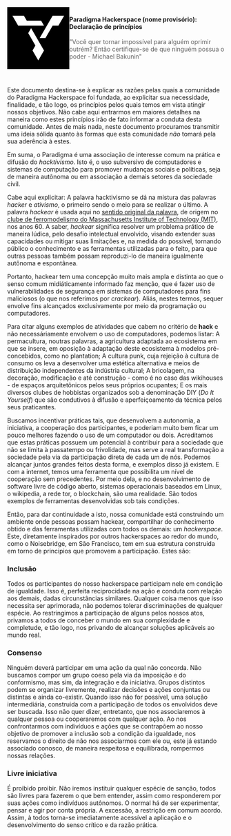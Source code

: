 <img src="icon.svg" align="left" width="144px" height="144px"/>

#### Paradigma Hackerspace (nome provisório): Declaração de princípios

> "Você quer tornar impossível para alguém oprimir outrém? Então certifique-se de que ninguém possua o poder - Michael Bakunin"

<br/>

##

Este documento destina-se à explicar as razões pelas quais a comunidade do Paradigma Hackerspace foi fundada, ao explicitar sua necessidade, finalidade, e tão logo, os princípios pelos quais temos em vista atingir nossos objetivos. Não cabe aqui entrarmos em maiores detalhes na maneira como estes princípios irão de fato informar a conduta desta comunidade. Antes de mais nada, neste documento procuramos transmitir uma ideia sólida quanto às formas que esta comunidade *não* tomará pela sua aderência à estes.

Em suma, o Paradigma é uma associação de interesse comum na prática e difusão do *hacktivismo*. Isto é, o uso subversivo de computadores e sistemas de computação para promover mudanças sociais e políticas, seja de maneira autônoma ou em associação a demais setores da sociedade civil.

Cabe aqui explicitar: A palavra hacktivismo se dá na mistura das palavras *hacker* e *ativismo*, o primeiro sendo o meio para se realizar o último. A palavra *hackear* é usada aqui no [sentido original da palavra](https://stallman.org/articles/on-hacking.html), de origem no [clube de ferromodelismo do Massachusetts Institute of Technology (MIT)](http://tmrc.mit.edu/hackers-ref.html), nos anos 60. A saber, *hackear* significa resolver um problema prático de maneira lúdica, pelo desafio intelectual envolvido, visando extender suas capacidades ou mitigar suas limitações e, na medida do possível, tornando público o conhecimento e as ferramentas utilizadas para o feito, para que outras pessoas também possam reproduzi-lo de maneira igualmente autônoma e espontânea.

Portanto, hackear tem uma concepção muito mais ampla e distinta ao que o senso comum midiáticamente informado faz menção, que é fazer uso de vulnerabilidades de segurança em sistemas de computadores para fins maliciosos (o que nos referimos por *crackear*). Aliás, nestes termos, sequer envolve fins alcançados exclusivamente por meio da programação ou computadores.

Para citar alguns exemplos de atividades que cabem no critério de **hack** e não necessáriamente envolvem o uso de computadores, podemos listar: A permacultura, noutras palavras, a agricultura adaptada ao ecosistema em que se insere, em oposição à adaptação deste ecosistema à modelos pré-concebidos, como no plantation; A cultura punk, cuja rejeição à cultura de consumo os leva a desenvolver uma estética alternativa e meios de distribuição independentes da indústria cultural; A bricolagem, na decoração, modificação e até construção - como é no caso das wikihouses - de espaços arquitetônicos pelos seus próprios ocupantes; E os mais diversos clubes de hobbistas organizados sob a denominação DIY (*Do It Yourself*) que são condutivos à difusão e aperfeiçoamento da técnica pelos seus praticantes.

Buscamos incentivar práticas tais, que desenvolvem a autonomia, a iniciativa, a cooperação dos participantes, e poderiam muito bem ficar um pouco melhores fazendo o uso de um computador ou dois. Acreditamos que estas práticas possuem um potencial à contribuir para a sociedade que não se limita à passatempo ou frivolidade, mas serve a real transformação a sociedade pela via da participação direta de cada um de nós. Podemos alcançar juntos grandes feitos desta forma, e exemplos disso já existem. E com a internet, temos uma ferramenta que possibilita um nível de cooperação sem precedentes. Por meio dela, e no desenvolvimento de software livre de código aberto, sistemas operacionais baseados em Linux, o wikipedia, a rede tor, o blockchain, são uma realidade. São todos exemplos de ferramentas desenvolvidas sob tais condições.

Então, para dar continuidade a isto, nossa comunidade está construindo um ambiente onde pessoas possam hackear, compartilhar do conhecimento obtido e das ferramentas utilizadas com todos os demais: um *hackerspace*. Este, diretamente inspirados por outros hackerspaces ao redor do mundo, como o Noisebridge, em São Francisco, tem em sua estrutura construida em torno de principios que promovem a participação. Estes são:

### Inclusão

Todos os participantes do nosso hackerspace participam nele em condição de igualdade. Isso é, perfeita reciprocidade na ação e conduta com relação aos demais, dadas circunstâncias similares. Qualquer coisa menos que isso necessita ser aprimorada, não podemos tolerar discriminações de qualquer espécie. Ao restringimos a participação de alguns pelos nossos atos, privamos a todos de conceber o mundo em sua complexidade e completude, e tão logo, nos privando de alcançar soluções aplicáveis ao mundo real.

### Consenso

Ninguém deverá participar em uma ação da qual não concorda. Não buscamos compor um grupo coeso pela via da imposição e do conformismo, mas sim, da integração e da iniciativa. Grupos distintos podem se organizar livremente, realizar decisões e ações conjuntas ou distintas e ainda co-existir. Quando isso não for possível, uma solução intermediária, construida com a participação de todos os envolvidos deve ser buscada. Isso não quer dizer, entretanto, que nos associaremos à qualquer pessoa ou cooperaremos com qualquer ação. Ao nos confrontarmos com indivíduos e ações que se contrapõem ao nosso objetivo de promover a inclusão sob a condição da igualdade, nos reservamos o direito de não nos associarmos com ele ou, este já estando associado conosco, de maneira respeitosa e equilibrada, rompermos nossas relações.

### Livre iniciativa

É proibido proibir. Não iremos instituir qualquer espécie de sanção, todos são livres para fazerem o que bem entender, assim como responderem por suas ações como indivíduos autônomos. O normal há de ser experimentar, pensar e agir por conta própria. A excessão, a restrição em comum acordo. Assim, à todos torna-se imediatamente acessível a aplicação e o desenvolvimento do senso crítico e da razão prática.
